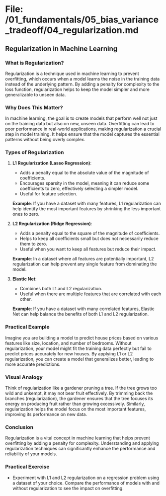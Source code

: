 # File: /01_fundamentals/05_bias_variance_tradeoff/04_regularization.md

## Regularization in Machine Learning

### What is Regularization?

Regularization is a technique used in machine learning to prevent overfitting, which occurs when a model learns the noise in the training data instead of the underlying pattern. By adding a penalty for complexity to the loss function, regularization helps to keep the model simpler and more generalizable to unseen data.

### Why Does This Matter?

In machine learning, the goal is to create models that perform well not just on the training data but also on new, unseen data. Overfitting can lead to poor performance in real-world applications, making regularization a crucial step in model training. It helps ensure that the model captures the essential patterns without being overly complex.

### Types of Regularization

1. **L1 Regularization (Lasso Regression)**:
   - Adds a penalty equal to the absolute value of the magnitude of coefficients.
   - Encourages sparsity in the model, meaning it can reduce some coefficients to zero, effectively selecting a simpler model.
   - Useful for feature selection.

   **Example**: If you have a dataset with many features, L1 regularization can help identify the most important features by shrinking the less important ones to zero.

2. **L2 Regularization (Ridge Regression)**:
   - Adds a penalty equal to the square of the magnitude of coefficients.
   - Helps to keep all coefficients small but does not necessarily reduce them to zero.
   - Useful when you want to keep all features but reduce their impact.

   **Example**: In a dataset where all features are potentially important, L2 regularization can help prevent any single feature from dominating the model.

3. **Elastic Net**:
   - Combines both L1 and L2 regularization.
   - Useful when there are multiple features that are correlated with each other.

   **Example**: If you have a dataset with many correlated features, Elastic Net can help balance the benefits of both L1 and L2 regularization.

### Practical Example

Imagine you are building a model to predict house prices based on various features like size, location, and number of bedrooms. Without regularization, your model might fit the training data perfectly but fail to predict prices accurately for new houses. By applying L1 or L2 regularization, you can create a model that generalizes better, leading to more accurate predictions.

### Visual Analogy

Think of regularization like a gardener pruning a tree. If the tree grows too wild and unkempt, it may not bear fruit effectively. By trimming back the branches (regularization), the gardener ensures that the tree focuses its energy on producing fruit rather than growing excessively. Similarly, regularization helps the model focus on the most important features, improving its performance on new data.

### Conclusion

Regularization is a vital concept in machine learning that helps prevent overfitting by adding a penalty for complexity. Understanding and applying regularization techniques can significantly enhance the performance and reliability of your models.

### Practical Exercise

- Experiment with L1 and L2 regularization on a regression problem using a dataset of your choice. Compare the performance of models with and without regularization to see the impact on overfitting.